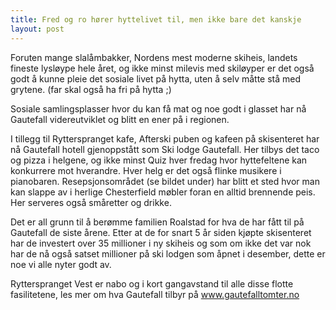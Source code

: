 ```yaml
---
title: Fred og ro hører hyttelivet til, men ikke bare det kanskje
layout: post
---
```


Foruten mange slalåmbakker, Nordens mest moderne skiheis, landets fineste lysløype hele året, og ikke minst milevis med skiløyper er det også godt å kunne pleie det sosiale livet på hytta, uten å selv måtte stå med grytene. (far skal også ha fri på hytta ;)

Sosiale samlingsplasser hvor du kan få mat og noe godt i glasset har nå Gautefall videreutviklet og blitt en ener på i regionen.

I tillegg til Rytterspranget kafe, Afterski puben og kafeen på skisenteret har nå Gautefall hotell gjenoppstått som Ski lodge Gautefall. Her tilbys det taco og pizza i helgene, og ikke minst Quiz hver fredag hvor hyttefeltene kan konkurrere mot hverandre. Hver helg er det også flinke musikere i pianobaren. Resepsjonsområdet (se bildet under) har blitt et sted hvor man kan slappe av i herlige Chesterfield møbler foran en alltid brennende peis. Her serveres også småretter og drikke.

Det er all grunn til å berømme familien Roalstad for hva de har fått til på Gautefall de siste årene. Etter at de for snart 5 år siden kjøpte skisenteret har de investert over 35 millioner i ny skiheis og som om ikke det var nok har de nå også satset millioner på ski lodgen som åpnet i desember, dette er noe vi alle nyter godt av.

Rytterspranget Vest er nabo og i kort gangavstand til alle disse flotte fasilitetene, les mer om hva Gautefall tilbyr på www.gautefalltomter.no
